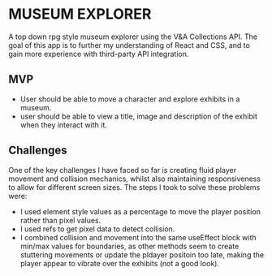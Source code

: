 # MUSEUM EXPLORER

A top down rpg style museum explorer using the V&A Collections API. The goal of this app is to further my understanding of React and CSS, and to gain more experience with third-party API integration.

## MVP 
 - User should be able to move a character and explore exhibits in a museum.
 - user should be able to view a title, image and description of the exhibit when they interact with it.


## Challenges
One of the key challenges I have faced so far is creating fluid player movement and collision mechanics, whilst also maintaining responsiveness to allow for different screen sizes. The steps I took to solve these problems were: 
 - I used element style values as a percentage to move the player position rather than pixel values.
 - I used refs to get pixel data to detect collision.
 - I combined collision and movement into the same useEffect block with min/max values for boundaries, as other methods seem to create stuttering movements or update the pldayer positoin too late, making the player appear to vibrate over the exhibits (not a good look).
